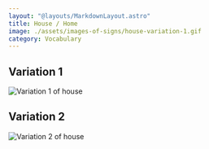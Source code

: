 ```yaml
---
layout: "@layouts/MarkdownLayout.astro"
title: House / Home
image: ./assets/images-of-signs/house-variation-1.gif
category: Vocabulary
---
```


## Variation 1

![Variation 1 of house](@signs/house-variation-1.gif)

## Variation 2

![Variation 2 of house](@signs/house-variation-2.gif)
